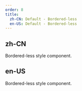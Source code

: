 ```yaml
---
order: 8
title:
  zh-CN: Default - Bordered-less
  en-US: Default - Bordered-less
---
```


## zh-CN

Bordered-less style component.

## en-US

Bordered-less style component.